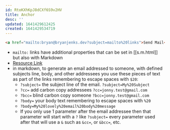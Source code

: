 ```yaml
---
id: RtoKXhKpJ8dCXf6S9v2HV
title: Anchor
desc: ''
updated: 1641429612425
created: 1641429534719
---
```


```html
<a href="mailto:bryan@bryanjenks.dev?subject=mailto%20links">Send Mail</a>
```

- `mailto:` links have additional properties that can be set in [[s.m.html]] but also with Markdown
- [Resource Link](https://css-tricks.com/snippets/html/mailto-links/)
- in markdown, to generate an email addressed to someone, with defined subjects line, body, and other addressees you use these pieces of text as part of the links remembering to escape spaces with `$20`:
    - `?subject=` the subject line of the email. `?subject=My%20Subject`
    - `?cc=` add carbon copy addressees `?cc=jonny.test@gmail.com`
    - `?bcc=` blind carbon copy someone `?bcc=jonny.test@gmail.com`
    - `?body=` your body text remembering to escape spaces with `%20`
    - `?body=My%20lovely%20email%20body%20message`
    -  If you only use 1 parameter after the email addressee then that parameter will start with a `?` like `?subject=` every parameter used after that will use a `&` such as `&cc=`, or `&bcc=`, etc.
